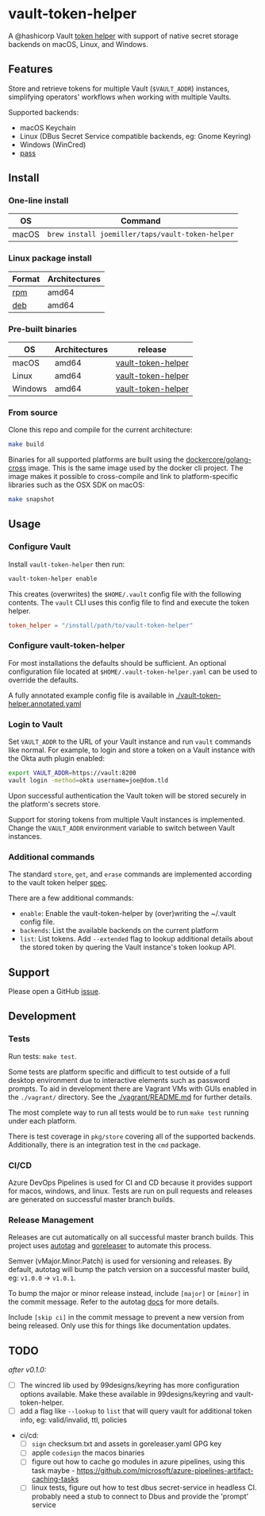 vault-token-helper
==================

A @hashicorp Vault [token helper](https://www.vaultproject.io/docs/commands/token-helper.html) with
support of native secret storage backends on macOS, Linux, and Windows.

Features
--------

Store and retrieve tokens for multiple Vault (`$VAULT_ADDR`) instances, simplifying operators'
workflows when working with multiple Vaults.

Supported backends:

* macOS Keychain
* Linux (DBus Secret Service compatible backends, eg: Gnome Keyring)
* Windows (WinCred)
* [pass](https://www.passwordstore.org/)

Install
-------

### One-line install

| OS    | Command                                          |
| ----- | ------------------------------------------------ |
| macOS | `brew install joemiller/taps/vault-token-helper` |

### Linux package install

| Format                                                                 | Architectures |
| ---------------------------------------------------------------------- | ------------- |
| [rpm](https://github.com/joemiller/vault-token-helper/releases/latest) | amd64         |
| [deb](https://github.com/joemiller/vault-token-helper/releases/latest) | amd64         |

### Pre-built binaries

| OS      | Architectures | release                                                                               |
| ------- | ------------- | ------------------------------------------------------------------------------------- |
| macOS   | amd64         | [vault-token-helper](https://github.com/joemiller/vault-token-helper/releases/latest) |
| Linux   | amd64         | [vault-token-helper](https://github.com/joemiller/vault-token-helper/releases/latest) |
| Windows | amd64         | [vault-token-helper](https://github.com/joemiller/vault-token-helper/releases/latest) |

### From source

Clone this repo and compile for the current architecture:

```sh
make build
```

Binaries for all supported platforms are built using the [dockercore/golang-cross](https://github.com/docker/golang-cross)
image. This is the same image used by the docker cli project. The image makes it possible to
cross-compile and link to platform-specific libraries such as the OSX SDK on macOS:

```sh
make snapshot
```

Usage
-----

### Configure Vault

Install `vault-token-helper` then run:

```sh
vault-token-helper enable
```

This creates (overwrites) the `$HOME/.vault` config file with the following contents. The
`vault` CLI uses this config file to find and execute the token helper.

```toml
token_helper = "/install/path/to/vault-token-helper"
```

### Configure vault-token-helper

For most installations the defaults should be sufficient. An optional configuration file
located at `$HOME/.vault-token-helper.yaml` can be used to override the defaults.

A fully annotated example config file is available in [./vault-token-helper.annotated.yaml](./vault-token-helper.annotated.yaml)

### Login to Vault

Set `VAULT_ADDR` to the URL of your Vault instance and run `vault` commands like normal. For example,
to login and store a token on a Vault instance with the Okta auth plugin enabled:

```sh
export VAULT_ADDR=https://vault:8200
vault login -method=okta username=joe@dom.tld
```

Upon successful authentication the Vault token will be stored securely in the platform's
secrets store.

Support for storing tokens from multiple Vault instances is implemented. Change the `VAULT_ADDR`
environment variable to switch between Vault instances.

### Additional commands

The standard `store`, `get`, and `erase` commands are implemented according to the vault token
helper [spec](https://www.vaultproject.io/docs/commands/token-helper.html).

There are a few additional commands:

* `enable`: Enable the vault-token-helper by (over)writing the ~/.vault config file.
* `backends`: List the available backends on the current platform
* `list`: List tokens. Add `--extended` flag to lookup additional details about the stored
    token by quering the Vault instance's token lookup API.

Support
-------

Please open a GitHub [issue](https://github.com/joemiller/vault-token-helper/issues).

Development
-----------

### Tests

Run tests: `make test`.

Some tests are platform specific and difficult to test outside of a full desktop environment
due to interactive elements such as password prompts. To aid in development there are Vagrant
VMs with GUIs enabled in the `./vagrant/` directory. See the
[./vagrant/README.md](./vagrant/README.md) for further details.

The most complete way to run all tests would be to run `make test` running under each platform.

There is test coverage in `pkg/store` covering all of the supported backends. Additionally, there
is an integration test in the `cmd` package.

### CI/CD

Azure DevOps Pipelines is used for CI and CD because it provides support for macos, windows, and linux.
Tests are run on pull requests and releases are generated on successful master branch builds.

### Release Management

Releases are cut automatically on all successful master branch builds. This project uses
[autotag](https://github.com/pantheon-systems/autotag) and [goreleaser](https://goreleaser.com/) to
automate this process.

Semver (vMajor.Minor.Patch) is used for versioning and releases. By default, autotag will bump the
patch version on a successful master build, eg: `v1.0.0` -> `v1.0.1`.

To bump the major or minor release instead, include `[major]` or `[minor]` in the commit message.
Refer to the autotag [docs](https://github.com/pantheon-systems/autotag#incrementing-major-and-minor-versions)
for more details.

Include `[skip ci]` in the commit message to prevent a new version from being released. Only use this
for things like documentation updates.

TODO
----

*after v0.1.0:*

* [ ] The wincred lib used by 99designs/keyring has more configuration options available. Make these available in 99designs/keyring and vault-token-helper.
* [ ] add a flag like `--lookup` to `list` that will query vault for additional token info, eg: valid/invalid, ttl, policies
* ci/cd:
  * [ ] `sign` checksum.txt and assets in goreleaser.yaml GPG key
  * [ ] apple `codesign` the macos binaries
  * [ ] figure out how to cache go modules in azure pipelines, using this task maybe - https://github.com/microsoft/azure-pipelines-artifact-caching-tasks
  * [ ] linux tests, figure out how to test dbus secret-service in headless CI. probably need a stub to connect to Dbus and provide the 'prompt' service
